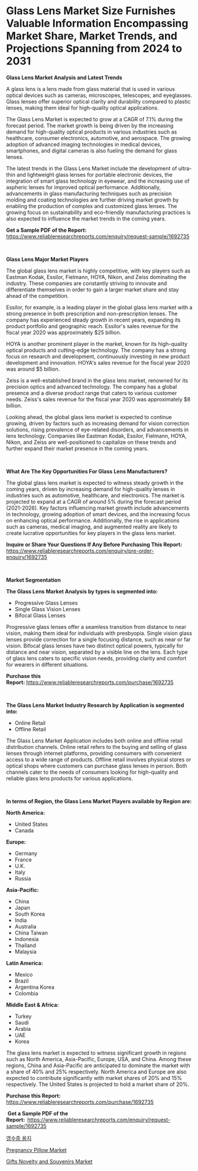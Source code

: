 <p><h1>Glass Lens Market Size Furnishes Valuable Information Encompassing Market Share, Market Trends, and Projections Spanning from 2024 to 2031</h1></p><p><strong>Glass Lens Market Analysis and Latest Trends</strong></p>
<p><p>A glass lens is a lens made from glass material that is used in various optical devices such as cameras, microscopes, telescopes, and eyeglasses. Glass lenses offer superior optical clarity and durability compared to plastic lenses, making them ideal for high-quality optical applications.</p><p>The Glass Lens Market is expected to grow at a CAGR of 7.1% during the forecast period. The market growth is being driven by the increasing demand for high-quality optical products in various industries such as healthcare, consumer electronics, automotive, and aerospace. The growing adoption of advanced imaging technologies in medical devices, smartphones, and digital cameras is also fueling the demand for glass lenses.</p><p>The latest trends in the Glass Lens Market include the development of ultra-thin and lightweight glass lenses for portable electronic devices, the integration of smart glass technology in eyewear, and the increasing use of aspheric lenses for improved optical performance. Additionally, advancements in glass manufacturing techniques such as precision molding and coating technologies are further driving market growth by enabling the production of complex and customized glass lenses. The growing focus on sustainability and eco-friendly manufacturing practices is also expected to influence the market trends in the coming years.</p></p>
<p><strong>Get a Sample PDF of the Report:&nbsp;</strong> <a href="https://www.reliableresearchreports.com/enquiry/request-sample/1692735">https://www.reliableresearchreports.com/enquiry/request-sample/1692735</a></p>
<p>&nbsp;</p>
<p><strong>Glass Lens Major Market Players</strong></p>
<p><p>The global glass lens market is highly competitive, with key players such as Eastman Kodak, Essilor, Fielmann, HOYA, Nikon, and Zeiss dominating the industry. These companies are constantly striving to innovate and differentiate themselves in order to gain a larger market share and stay ahead of the competition.</p><p>Essilor, for example, is a leading player in the global glass lens market with a strong presence in both prescription and non-prescription lenses. The company has experienced steady growth in recent years, expanding its product portfolio and geographic reach. Essilor's sales revenue for the fiscal year 2020 was approximately $25 billion.</p><p>HOYA is another prominent player in the market, known for its high-quality optical products and cutting-edge technology. The company has a strong focus on research and development, continuously investing in new product development and innovation. HOYA's sales revenue for the fiscal year 2020 was around $5 billion.</p><p>Zeiss is a well-established brand in the glass lens market, renowned for its precision optics and advanced technology. The company has a global presence and a diverse product range that caters to various customer needs. Zeiss's sales revenue for the fiscal year 2020 was approximately $8 billion.</p><p>Looking ahead, the global glass lens market is expected to continue growing, driven by factors such as increasing demand for vision correction solutions, rising prevalence of eye-related disorders, and advancements in lens technology. Companies like Eastman Kodak, Essilor, Fielmann, HOYA, Nikon, and Zeiss are well-positioned to capitalize on these trends and further expand their market presence in the coming years.</p></p>
<p>&nbsp;</p>
<p><strong>What Are The Key Opportunities For Glass Lens Manufacturers?</strong></p>
<p><p>The global glass lens market is expected to witness steady growth in the coming years, driven by increasing demand for high-quality lenses in industries such as automotive, healthcare, and electronics. The market is projected to expand at a CAGR of around 5% during the forecast period (2021-2026). Key factors influencing market growth include advancements in technology, growing adoption of smart devices, and the increasing focus on enhancing optical performance. Additionally, the rise in applications such as cameras, medical imaging, and augmented reality are likely to create lucrative opportunities for key players in the glass lens market.</p></p>
<p><strong>Inquire or Share Your Questions If Any Before Purchasing This Report:</strong> <a href="https://www.reliableresearchreports.com/enquiry/pre-order-enquiry/1692735">https://www.reliableresearchreports.com/enquiry/pre-order-enquiry/1692735</a></p>
<p>&nbsp;</p>
<p><strong>Market Segmentation</strong></p>
<p><strong>The Glass Lens Market Analysis by types is segmented into:</strong></p>
<p><ul><li>Progressive Glass Lenses</li><li>Single Glass Vision Lenses</li><li>Bifocal Glass Lenses</li></ul></p>
<p><p>Progressive glass lenses offer a seamless transition from distance to near vision, making them ideal for individuals with presbyopia. Single vision glass lenses provide correction for a single focusing distance, such as near or far vision. Bifocal glass lenses have two distinct optical powers, typically for distance and near vision, separated by a visible line on the lens. Each type of glass lens caters to specific vision needs, providing clarity and comfort for wearers in different situations.</p></p>
<p><strong>Purchase this Report:&nbsp;</strong><a href="https://www.reliableresearchreports.com/purchase/1692735">https://www.reliableresearchreports.com/purchase/1692735</a></p>
<p>&nbsp;</p>
<p><strong>The Glass Lens Market Industry Research by Application is segmented into:</strong></p>
<p><ul><li>Online Retail</li><li>Offline Retail</li></ul></p>
<p><p>The Glass Lens Market Application includes both online and offline retail distribution channels. Online retail refers to the buying and selling of glass lenses through internet platforms, providing consumers with convenient access to a wide range of products. Offline retail involves physical stores or optical shops where customers can purchase glass lenses in person. Both channels cater to the needs of consumers looking for high-quality and reliable glass lens products for various applications.</p></p>
<p>&nbsp;</p>
<p><strong>In terms of Region, the Glass Lens Market Players available by Region are:</strong></p>
<p>
    <p> <strong> North America: </strong>
        <ul>
            <li>United States</li>
            <li>Canada</li>
        </ul>
        </p> 
    <p> <strong> Europe: </strong>
        <ul>
            <li>Germany</li>
            <li>France</li>
            <li>U.K.</li>
            <li>Italy</li>
            <li>Russia</li>
        </ul>
        </p> 
    <p> <strong> Asia-Pacific: </strong>
        <ul>
            <li>China</li>
            <li>Japan</li>
            <li>South Korea</li>
            <li>India</li>
            <li>Australia</li>
            <li>China Taiwan</li>
            <li>Indonesia</li>
            <li>Thailand</li>
            <li>Malaysia</li>
        </ul>
        </p> 
    <p> <strong> Latin America: </strong>
        <ul>
            <li>Mexico</li>
            <li>Brazil</li>
            <li>Argentina Korea</li>
            <li>Colombia</li>
        </ul>
        </p> 
    <p> <strong> Middle East & Africa: </strong>
        <ul>
            <li>Turkey</li>
            <li>Saudi</li>
            <li>Arabia</li>
            <li>UAE</li>
            <li>Korea</li>
        </ul>
    </p>
    </p>
<p><p>The glass lens market is expected to witness significant growth in regions such as North America, Asia-Pacific, Europe, USA, and China. Among these regions, China and Asia-Pacific are anticipated to dominate the market with a share of 40% and 25% respectively. North America and Europe are also expected to contribute significantly with market shares of 20% and 15% respectively. The United States is projected to hold a market share of 20%.</p></p>
<p><strong>Purchase this Report: </strong><a href="https://www.reliableresearchreports.com/purchase/1692735">https://www.reliableresearchreports.com/purchase/1692735</a></p>
<p>&nbsp;<strong>Get a Sample PDF of the Report:&nbsp;&nbsp;</strong><a href="https://www.reliableresearchreports.com/enquiry/request-sample/1692735">https://www.reliableresearchreports.com/enquiry/request-sample/1692735</a></p>
<p><strong></strong></p>
<p><p><a href="https://medium.com/@jerrodhilll68/%EC%98%81%EC%88%98%EC%A6%9D-%EC%9A%A9%EC%A7%80-%EC%8B%9C%EC%9E%A5-%EA%B7%9C%EB%AA%A8-%EC%8B%9C%EC%9E%A5-%EC%A0%84%EB%A7%9D-%EB%B0%8F-%EC%8B%9C%EC%9E%A5-%EC%98%88%EC%B8%A1-2024%EB%85%84%EB%B6%80%ED%84%B0-2031%EB%85%84-195e3da92f60">영수증 용지</a></p><p><a href="https://github.com/bobicer/Market-Research-Report-List-2/blob/main/pregnancy-pillow-market.md">Pregnancy Pillow Market</a></p><p><a href="https://github.com/timeliteaut/Market-Research-Report-List-1/blob/main/gifts-novelty-and-souvenirs-market.md">Gifts Novelty and Souvenirs Market</a></p></p>